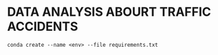 # DATA ANALYSIS ABOURT TRAFFIC ACCIDENTS


```
conda create --name <env> --file requirements.txt
```
